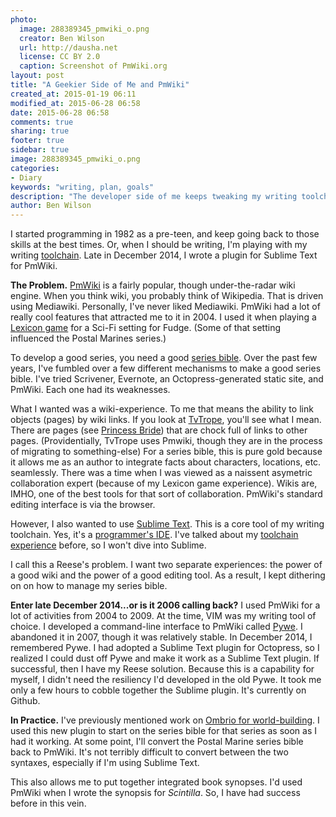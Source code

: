 ```yaml
---
photo:
  image: 288389345_pmwiki_o.png
  creator: Ben Wilson
  url: http://dausha.net
  license: CC BY 2.0
  caption: Screenshot of PmWiki.org
layout: post
title: "A Geekier Side of Me and PmWiki"
created_at: 2015-01-19 06:11
modified_at: 2015-06-28 06:58
date: 2015-06-28 06:58
comments: true
sharing: true
footer: true
sidebar: true
image: 288389345_pmwiki_o.png
categories:
- Diary
keywords: "writing, plan, goals"
description: "The developer side of me keeps tweaking my writing toolchain. I keep coming back to PmWiki, and wrote a Sublime Text plugin to help me do it the way I want to."
author: Ben Wilson
---
```

<!--Lead Paragraph-->
I started programming in 1982 as a pre-teen, and keep going back to those skills at the best times. Or, when I should be writing, I'm playing with my writing [toolchain](http://en.wikipedia.org/wiki/Toolchain). Late in December 2014, I wrote a plugin for Sublime Text for PmWiki.

<!-- more -->
**The Problem.** [PmWiki](http://pmwiki.org) is a fairly popular, though under-the-radar wiki engine. When you think wiki, you probably think of Wikipedia. That is driven using Mediawiki. Personally, I've never liked Mediawiki. PmWiki had a lot of really cool features that attracted me to it in 2004. I used it when playing a [Lexicon game](http://en.wikipedia.org/wiki/Lexicon_%28game%29) for a Sci-Fi setting for Fudge. (Some of that setting influenced the Postal Marines series.)

To develop a good series, you need a good [series bible](http://en.wikipedia.org/wiki/Bible_%28writing%29). Over the past few years, I've fumbled over a few different mechanisms to make a good series bible. I've tried Scrivener, Evernote, an Octopress-generated static site, and PmWiki. Each one had its weaknesses.

What I wanted was a wiki-experience. To me that means the ability to link objects (pages) by wiki links. If you look at [TvTrope](http://tvtropes.org/pmwiki/pmwiki.php/Main/HomePage), you'll see what I mean. There are pages (see [Princess Bride](http://tvtropes.org/pmwiki/pmwiki.php/Film/ThePrincessBride)) that are chock full of links to other pages. (Providentially, TvTrope uses Pmwiki, though they are in the process of migrating to something-else) For a series bible, this is pure gold because it allows me as an author to integrate facts about characters, locations, etc. seamlessly. There was a time when I was viewed as a naissent asymetric collaboration expert (because of my Lexicon game experience). Wikis are, IMHO, one of the best tools for that sort of collaboration. PmWiki's standard editing interface is via the browser.

However, I also wanted to use [Sublime Text](http://www.sublimetext.com/). This is a core tool of my writing toolchain. Yes, it's a [programmer's IDE](http://en.wikipedia.org/wiki/Integrated_development_environment). I've talked about my [toolchain experience](/articles/toolchain/) before, so I won't dive into Sublime.

I call this a Reese's problem. I want two separate experiences: the power of a good wiki and the power of a good editing tool. As a result, I kept dithering on on how to manage my series bible.

**Enter late December 2014...or is it 2006 calling back?** I used PmWiki for a lot of activities from 2004 to 2009. At the time, VIM was my writing tool of choice. I developed a command-line interface to PmWiki called [Pywe](http://www.pmwiki.org/wiki/Cookbook/Pywe). I abandoned it in 2007, though it was relatively stable. In December 2014, I remembered Pywe. I had adopted a Sublime Text plugin for Octopress, so I realized I could dust off Pywe and make it work as a Sublime Text plugin. If successful, then I have my Reese solution. Because this is a capability for myself, I didn't need the resiliency I'd developed in the old Pywe. It took me only a few hours to cobble together the Sublime plugin. It's currently on Github.

**In Practice.** I've previously mentioned work on [Ombrio for world-building](/articles/building-a-brave-new-world/). I used this new plugin to start on the series bible for that series as soon as I had it working. At some point, I'll convert the Postal Marine series bible back to PmWiki. It's not terribly difficult to convert between the two syntaxes, especially if I'm using Sublime Text.

This also allows me to put together integrated book synopses. I'd used PmWiki when I wrote the synopsis for *Scintilla*. So, I have had success before in this vein.